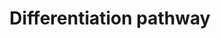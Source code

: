 ---
annotations:
- id: PW:0000004
  parent: regulatory pathway
  type: Pathway Ontology
  value: regulatory pathway
- id: DOID:319
  parent: central nervous system disease
  type: Disease Ontology
  value: spinal cord disease
- id: DOID:2055
  parent: disease of mental health
  type: Disease Ontology
  value: post-traumatic stress disorder
- id: CL:0000034
  parent: stem cell
  type: Cell Type Ontology
  value: stem cell
- id: CL:0002606
  parent: animal cell
  type: Cell Type Ontology
  value: astrocyte of the spinal cord
authors:
- Mkutmon
- Susan
- Egonw
- Eweitz
citedin: ''
communities: []
description: This pathway provides an overview of the directed differentiation molecules
  used to induce early and derivative cell lineages from human pluripotent stem cells.
  The initial version of this pathway is a direct adaptation of the SnapShot "Directed
  Differentiation of Pluripotent Stem Cells" pathway authored by Luis A. Williams,
  Brandi N. Davis-Dusenbery, and Kevin C. Eggan, HHMI, Harvard University, Cell 149,
  May 25, 2012 Elsevier Inc. DOI 10.1016/j.cell.2012.05.015. http://download.cell.com/pdf/PIIS0092867412005946.pdf.
  This adaptation was generated by Meenakshi Venkatasubramanian and Krithika Ramasamy
  Subramanian at Cincinnati Children's Hospital in the laboratory of Nathan Salomonis.
last-edited: 2024-07-20
ndex: null
organisms:
- Bos taurus
redirect_from:
- /index.php/Pathway:WP3223
- /instance/WP3223
- /instance/WP3223_r134266
revision: r134266
schema-jsonld:
- '@context': https://schema.org/
  '@id': https://wikipathways.github.io/pathways/WP3223.html
  '@type': Dataset
  creator:
    '@type': Organization
    name: WikiPathways
  description: This pathway provides an overview of the directed differentiation molecules
    used to induce early and derivative cell lineages from human pluripotent stem
    cells. The initial version of this pathway is a direct adaptation of the SnapShot
    "Directed Differentiation of Pluripotent Stem Cells" pathway authored by Luis
    A. Williams, Brandi N. Davis-Dusenbery, and Kevin C. Eggan, HHMI, Harvard University,
    Cell 149, May 25, 2012 Elsevier Inc. DOI 10.1016/j.cell.2012.05.015. http://download.cell.com/pdf/PIIS0092867412005946.pdf.
    This adaptation was generated by Meenakshi Venkatasubramanian and Krithika Ramasamy
    Subramanian at Cincinnati Children's Hospital in the laboratory of Nathan Salomonis.
  keywords:
  - A-83-01
  - ALK
  - Ascorbic acid
  - BMP4
  - Beta-Glycerophosphoric acid
  - CNTF
  - CSF1
  - CSF1R
  - CXCR2
  - Cyclopamine
  - DAPT
  - DKK1
  - Dexamethasone
  - EPO
  - FGF1
  - FGF2
  - FGF4
  - FGF8
  - FLT3LG
  - FST
  - GDF5
  - HGF
  - IGF-I
  - IL11
  - IL6
  - IL6R
  - INHBA
  - KIT
  - KITLG
  - LEFTY1
  - NODAL
  - NOG
  - NOTCH1
  - NT5E
  - NTF4
  - Naltrexone
  - Niacinamide
  - PDGFA
  - PDGFB
  - Retinoic acid
  - SB431542
  - SHH
  - Selenium
  - TF
  - TGFB1
  - TGFB3
  - TNFSF11
  - Taurine
  - VEGFA
  - Vitamin A
  - WNT1
  - WNT2
  - WNT2B
  - WNT3A
  - WNT5A
  - WNT7B
  license: CC0
  name: Differentiation pathway
seo: CreativeWork
title: Differentiation pathway
wpid: WP3223
---